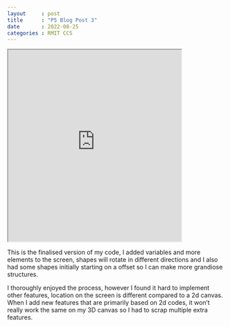 ```yaml
---
layout     : post
title      : "P5 Blog Post 3"
date       : 2022-08-25
categories : RMIT CCS
---
```


<iframe width=400 height=442 src="https://editor.p5js.org/Abyzmal/full/P7Pu8a4mY"></iframe>

This is the finalised version of my code, I added variables and more elements to the screen, shapes will rotate in different directions and I also had some shapes initially starting on a offset so I can make more grandiose structures.

I thoroughly enjoyed the process, however I found it hard to implement other features, location on the screen is different compared to a 2d canvas. When I add new features that are primarily based on 2d codes, it won’t really work the same on my 3D canvas so I had to scrap multiple extra features. 

